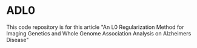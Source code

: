 # ADL0
This code repository is for this article "An L0 Regularization Method for Imaging Genetics and Whole Genome Association Analysis on Alzheimers Disease"
